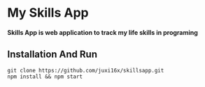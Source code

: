 <h1>My Skills App</h1>
<h4>
  Skills App is web application to track my life skills in programing
</h4>
<h2>Installation And Run</h2>
  <code>git clone https://github.com/juxi16x/skillsapp.git</code>
  <br/>
  <code>npm install && npm start</code>
